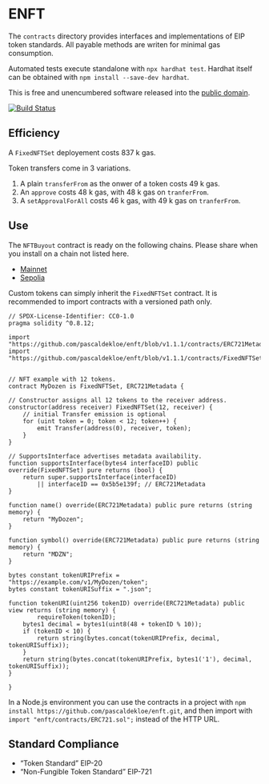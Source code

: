 # ENFT

The `contracts` directory provides interfaces and implementations of EIP token
standards. All payable methods are writen for minimal gas consumption.

Automated tests execute standalone with `npx hardhat test`. Hardhat itself can
be obtained with `npm install --save-dev hardhat`.

This is free and unencumbered software released into the
[public domain](https://creativecommons.org/publicdomain/zero/1.0).

[![Build Status](https://github.com/pascaldekloe/enft/actions/workflows/test.yml/badge.svg)](https://github.com/pascaldekloe/enft/actions/workflows/test.yml)


## Efficiency

A `FixedNFTSet` deployement costs 837 k gas.

Token transfers come in 3 variations.

1. A plain `transferFrom` as the onwer of a token costs 49 k gas.
2. An `approve` costs 48 k gas, with 48 k gas on `tranferFrom`.
3. A `setApprovalForAll` costs 46 k gas, with 49 k gas on `tranferFrom`.


## Use

The `NFTBuyout` contract is ready on the following chains. Please share when you
install on a chain not listed here.

* [Mainnet](https://etherscan.io/address/0xb816782c5bff5dec497d316b070b229c7cd63e83#code)
* [Sepolia](https://sepolia.etherscan.io/address/0x1b9dfecb419029a54b594327ea23d1a0ea0eafff#code)


Custom tokens can simply inherit the `FixedNFTSet` contract.
It is recommended to import contracts with a versioned path only.

```solidity
// SPDX-License-Identifier: CC0-1.0
pragma solidity ^0.8.12;

import "https://github.com/pascaldekloe/enft/blob/v1.1.1/contracts/ERC721Metadata.sol";
import "https://github.com/pascaldekloe/enft/blob/v1.1.1/contracts/FixedNFTSet.sol";


// NFT example with 12 tokens.
contract MyDozen is FixedNFTSet, ERC721Metadata {

// Constructor assigns all 12 tokens to the receiver address.
constructor(address receiver) FixedNFTSet(12, receiver) {
	// initial Transfer emission is optional
	for (uint token = 0; token < 12; token++) {
		emit Transfer(address(0), receiver, token);
	}
}

// SupportsInterface advertises metadata availability.
function supportsInterface(bytes4 interfaceID) public override(FixedNFTSet) pure returns (bool) {
	return super.supportsInterface(interfaceID)
	    || interfaceID == 0x5b5e139f; // ERC721Metadata
}

function name() override(ERC721Metadata) public pure returns (string memory) {
	return "MyDozen";
}

function symbol() override(ERC721Metadata) public pure returns (string memory) {
	return "MDZN";
}

bytes constant tokenURIPrefix = "https://example.com/v1/MyDozen/token";
bytes constant tokenURISuffix = ".json";

function tokenURI(uint256 tokenID) override(ERC721Metadata) public view returns (string memory) {
        requireToken(tokenID);
	bytes1 decimal = bytes1(uint8(48 + tokenID % 10));
	if (tokenID < 10) {
		return string(bytes.concat(tokenURIPrefix, decimal, tokenURISuffix));
	}
	return string(bytes.concat(tokenURIPrefix, bytes1('1'), decimal, tokenURISuffix));
}

}
```

In a Node.js environment you can use the contracts in a project with
`npm install https://github.com/pascaldekloe/enft.git`, and then import with
`import "enft/contracts/ERC721.sol";` instead of the HTTP URL.


## Standard Compliance

*  “Token Standard” EIP-20
*  “Non-Fungible Token Standard” EIP-721
